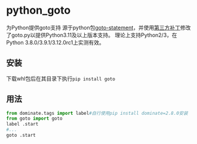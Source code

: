 # python_goto
为Python提供goto支持
源于python包[goto-statement](https://pypi.org/project/goto-statement/#files)，并使用[第三方补丁](https://github.com/cdjc/goto/blob/master/goto.py)修改了goto.py以提供Python3.11及以上版本支持。
理论上支持Python2/3，在Python 3.8.0/3.9.1/3.12.0rc1上实测有效。

## 安装

下载whl包后在其目录下执行`pip install goto`

## 用法

```python
from dominate.tags import label#自行使用pip install dominate=2.8.0安装
from goto import goto
label .start
#...
goto .start
```
